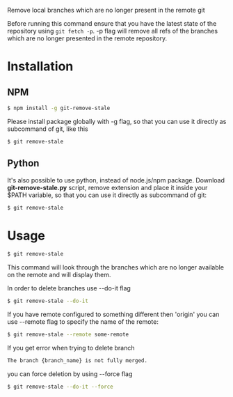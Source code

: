 Remove local branches which are no longer present in the remote git

Before running this command ensure that you have the latest state of the
repository using `git fetch -p`. -p flag will remove all refs of the branches
which are no longer presented in the remote repository.

# Installation

## NPM

```bash
$ npm install -g git-remove-stale
```

Please install package globally with -g flag, so that you can use it directly
as subcommand of git, like this

```bash
$ git remove-stale
```

## Python

It's also possible to use python, instead of node.js/npm package.
Download **git-remove-stale.py** script, remove extension and place it inside your $PATH variable, so that you can use it
directly as subcommand of git:

```bash
$ git remove-stale
```

# Usage

```bash
$ git remove-stale
```

This command will look through the branches which are no longer available on
the remote and will display them.

In order to delete branches use --do-it flag

```bash
$ git remove-stale --do-it
```

If you have remote configured to something different then 'origin' you can use --remote flag to specify the name of the remote:

```bash
$ git remove-stale --remote some-remote
```

If you get error when trying to delete branch

```bash
The branch {branch_name} is not fully merged.
```

you can force deletion by using --force flag

```bash
$ git remove-stale --do-it --force
```


